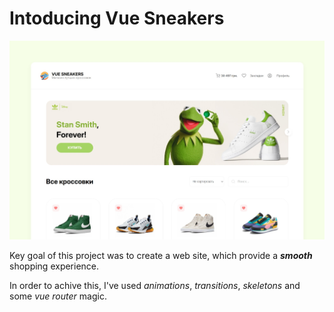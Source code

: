 # Intoducing Vue Sneakers
<img src="./img/screenshot.jpg" style="max-width: 100%; margin-left: auto; margin-right: auto;" />
<p>Key goal of this project was to create a web site, which provide a <i><b>smooth</b></i> shopping experience.</p>
<p>In order to achive this, I've used <i>animations</i>, <i>transitions</i>, <i>skeletons</i> and some <i>vue router</i> magic.</p>
